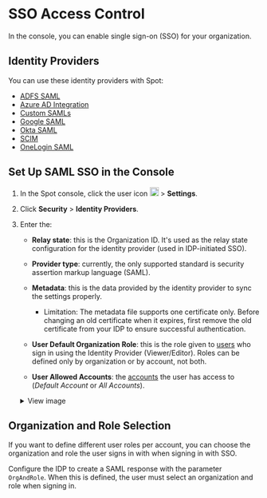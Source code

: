 # SSO Access Control

In the console, you can enable single sign-on (SSO) for your organization.

## Identity Providers

You can use these identity providers with Spot:

- [ADFS SAML](administration/identity-providers/adfs-saml-authentication)
- [Azure AD Integration](administration/identity-providers/azure-active-directory-integration)
- [Custom SAMLs](administration/identity-providers/custom-saml-idp-configuration)
- [Google SAML](administration/identity-providers/google-saml-authentication)
- [Okta SAML](administration/identity-providers/okta-saml-authentication)
- [SCIM](administration/identity-providers/scim)
- [OneLogin SAML](administration/identity-providers/onelogin-saml-authentication)

## Set Up SAML SSO in the Console

1. In the Spot console, click the user icon <img height="18" src="https://docs.spot.io/administration/_media/usericon.png" />  > **Settings**.
2. Click **Security** > **Identity Providers**.
4. Enter the:
    * **Relay state**: this is the Organization ID. It's used as the relay state configuration for the identity provider (used in IDP-initiated SSO).
    * **Provider type**: currently, the only supported standard is security assertion markup language (SAML).
    * **Metadata**: this is the data provided by the identity provider to sync the settings properly.
      * Limitation: The metadata file supports one certificate only. Before changing an old certificate when it expires, first remove the old certificate from your IDP to ensure successful authentication.
  
 
    * **User Default Organization Role**: this is the role given to [users](administration/users/) who sign in using the Identity Provider (Viewer/Editor). Roles can be defined only by organization or by account, not both.
    * **User Allowed Accounts**: the [accounts](https://docs.spot.io/administration/organizations/) the user has access to (<i>Default Account</i> or <i>All Accounts</i>).
    
   <details>
        <summary markdown="span">View image</summary>
        <img width="500" src="/administration/_media/sss-access-control-01a.png" />

      </details>

## Organization and Role Selection

If you want to define different user roles per account, you can choose the organization and role the user signs in with when signing in with SSO.

Configure the IDP to create a SAML response with the parameter `OrgAndRole`. When this is defined, the user must select an organization and role when signing in.
